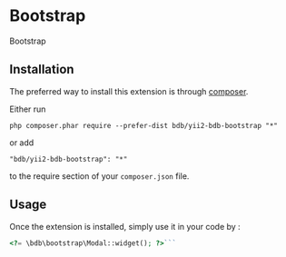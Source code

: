 Bootstrap
=========
Bootstrap

Installation
------------

The preferred way to install this extension is through [composer](http://getcomposer.org/download/).

Either run

```
php composer.phar require --prefer-dist bdb/yii2-bdb-bootstrap "*"
```

or add

```
"bdb/yii2-bdb-bootstrap": "*"
```

to the require section of your `composer.json` file.


Usage
-----

Once the extension is installed, simply use it in your code by  :

```php
<?= \bdb\bootstrap\Modal::widget(); ?>```